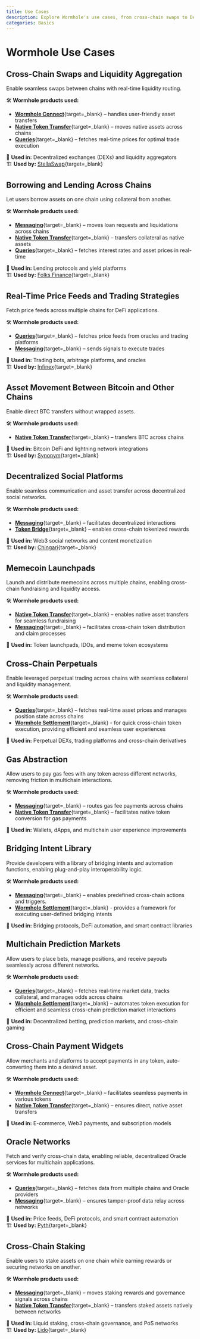 ```yaml
---
title: Use Cases
description: Explore Wormhole's use cases, from cross-chain swaps to DeFi, lending, gaming, and more. See how projects integrate Wormhole solutions.
categories: Basics
---
```


# Wormhole Use Cases

<div markdown class="use-case-card">
<div class="title" markdown>

## Cross-Chain Swaps and Liquidity Aggregation

Enable seamless swaps between chains with real-time liquidity routing.

</div>
<div markdown>

🛠 **Wormhole products used:**

- [**Wormhole Connect**](/docs/products/connect/overview/){target=\_blank} – handles user-friendly asset transfers
- [**Native Token Transfer**](/docs/products/native-token-transfers/overview/){target=\_blank} – moves native assets across chains
- [**Queries**](/docs/build/queries/overview/){target=\_blank} – fetches real-time prices for optimal trade execution

🔗 **Used in:** Decentralized exchanges (DEXs) and liquidity aggregators  <br>🏗️ **Used by:** [StellaSwap](https://app.stellaswap.com/exchange/swap){target=\_blank}

</div>
</div>


<div markdown class="use-case-card">
<div class="title" markdown>

## Borrowing and Lending Across Chains

Let users borrow assets on one chain using collateral from another.

</div>
<div markdown>

🛠 **Wormhole products used:**

- [**Messaging**](/docs/protocol/infrastructure/){target=\_blank} – moves loan requests and liquidations across chains
- [**Native Token Transfer**](/docs/products/native-token-transfers/overview/){target=\_blank} – transfers collateral as native assets
- [**Queries**](/docs/build/queries/overview/){target=\_blank} – fetches interest rates and asset prices in real-time

🔗 **Used in:** Lending protocols and yield platforms <br>🏗️ **Used by:** [Folks Finance](https://wormhole.com/case-studies/folks-finance){target=\_blank}

</div>
</div>


<div markdown class="use-case-card">
<div class="title" markdown>

## Real-Time Price Feeds and Trading Strategies

Fetch price feeds across multiple chains for DeFi applications.

</div>
<div markdown>

🛠 **Wormhole products used:**

- [**Queries**](/docs/build/queries/overview/){target=\_blank} – fetches price feeds from oracles and trading platforms
- [**Messaging**](/docs/protocol/infrastructure/){target=\_blank} – sends signals to execute trades

🔗 **Used in:** Trading bots, arbitrage platforms, and oracles <br>🏗️ **Used by:** [Infinex](https://wormhole.com/case-studies/infinex){target=\_blank}

</div>
</div>


<div markdown class="use-case-card">
<div class="title" markdown>

## Asset Movement Between Bitcoin and Other Chains

Enable direct BTC transfers without wrapped assets.

</div>
<div markdown>

🛠 **Wormhole products used:**

- [**Native Token Transfer**](/docs/products/native-token-transfers/overview/){target=\_blank} – transfers BTC across chains

🔗 **Used in:** Bitcoin DeFi and lightning network integrations <br>🏗️ **Used by:** [Synonym](https://wormhole.com/case-studies/synonym){target=\_blank}

</div>
</div>

<div markdown class="use-case-card">
<div class="title" markdown>

## Decentralized Social Platforms

Enable seamless communication and asset transfer across decentralized social networks.

</div>
<div markdown>

🛠 **Wormhole products used:**

- [**Messaging**](/docs/protocol/infrastructure/){target=\_blank} – facilitates decentralized interactions
- [**Token Bridge**](/docs/build/transfers/token-bridge/){target=\_blank} – enables cross-chain tokenized rewards

🔗 **Used in:** Web3 social networks and content monetization <br>🏗️ **Used by:** [Chingari](https://chingari.io/){target=\_blank}

</div>
</div>


<div markdown class="use-case-card">
<div class="title" markdown>

## Memecoin Launchpads

Launch and distribute memecoins across multiple chains, enabling cross-chain fundraising and liquidity access.

</div>
<div markdown>

🛠 **Wormhole products used:**

- [**Native Token Transfer**](/docs/products/native-token-transfers/overview/){target=\_blank} – enables native asset transfers for seamless fundraising
- [**Messaging**](/docs/protocol/infrastructure/){target=\_blank} – facilitates cross-chain token distribution and claim processes

🔗 **Used in:** Token launchpads, IDOs, and meme token ecosystems

</div>
</div>


<div markdown class="use-case-card">
<div class="title" markdown>

## Cross-Chain Perpetuals

Enable leveraged perpetual trading across chains with seamless collateral and liquidity management.

</div>
<div markdown>

🛠 **Wormhole products used:**

- [**Queries**](/docs/build/queries/overview/){target=\_blank} – fetches real-time asset prices and manages position state across chains
- [**Wormhole Settlement**](/docs/learn/transfers/settlement/overview/){target=\_blank} - for quick cross-chain token execution, providing efficient and seamless user experiences

🔗 **Used in:**  Perpetual DEXs, trading platforms and cross-chain derivatives

</div>
</div>


<div markdown class="use-case-card">
<div class="title" markdown>

## Gas Abstraction

Allow users to pay gas fees with any token across different networks, removing friction in multichain interactions.

</div>
<div markdown>

🛠 **Wormhole products used:**

- [**Messaging**](/docs/protocol/infrastructure/){target=\_blank} – routes gas fee payments across chains
- [**Native Token Transfer**](/docs/products/native-token-transfers/overview/){target=\_blank} – facilitates native token conversion for gas payments

🔗 **Used in:** Wallets, dApps, and multichain user experience improvements

</div>
</div>


<div markdown class="use-case-card">
<div class="title" markdown>

## Bridging Intent Library

Provide developers with a library of bridging intents and automation functions, enabling plug-and-play interoperability logic.

</div>
<div markdown>

🛠 **Wormhole products used:**

- [**Messaging**](/docs/protocol/infrastructure/){target=\_blank} – enables predefined cross-chain actions and triggers.
- [**Wormhole Settlement**](/docs/learn/transfers/settlement/overview/){target=\_blank} - provides a framework for executing user-defined bridging intents

🔗 **Used in:** Bridging protocols, DeFi automation, and smart contract libraries

</div>
</div>


<div markdown class="use-case-card">
<div class="title" markdown>

## Multichain Prediction Markets

Allow users to place bets, manage positions, and receive payouts seamlessly across different networks.

</div>
<div markdown>

🛠 **Wormhole products used:**

- [**Queries**](/docs/build/queries/overview/){target=\_blank} – fetches real-time market data, tracks collateral, and manages odds across chains
- [**Wormhole Settlement**](/docs/learn/transfers/settlement/overview/){target=\_blank} – automates token execution for efficient and seamless cross-chain prediction market interactions

🔗 **Used in:** Decentralized betting, prediction markets, and cross-chain gaming

</div>
</div>


<div markdown class="use-case-card">
<div class="title" markdown>

## Cross-Chain Payment Widgets

Allow merchants and platforms to accept payments in any token, auto-converting them into a desired asset.

</div>
<div markdown>

🛠 **Wormhole products used:**

- [**Wormhole Connect**](/docs/products/connect/overview/){target=\_blank} – facilitates seamless payments in various tokens
- [**Native Token Transfer**](/docs/products/native-token-transfers/overview/){target=\_blank} – ensures direct, native asset transfers

🔗 **Used in:** E-commerce, Web3 payments, and subscription models

</div>
</div>


<div markdown class="use-case-card">
<div class="title" markdown>

## Oracle Networks

Fetch and verify cross-chain data, enabling reliable, decentralized Oracle services for multichain applications.

</div>
<div markdown>

🛠 **Wormhole products used:**

- [**Queries**](/docs/build/queries/overview/){target=\_blank} – fetches data from multiple chains and Oracle providers
- [**Messaging**](/docs/protocol/infrastructure/){target=\_blank} – ensures tamper-proof data relay across networks

🔗 **Used in:** Price feeds, DeFi protocols, and smart contract automation <br>🏗️ **Used by:** [Pyth](https://wormhole.com/case-studies/pyth){target=\_blank}

</div>
</div>


<div markdown class="use-case-card">
<div class="title" markdown>

## Cross-Chain Staking

Enable users to stake assets on one chain while earning rewards or securing networks on another.

</div>
<div markdown>

🛠 **Wormhole products used:**

- [**Messaging**](/docs/protocol/infrastructure/){target=\_blank} – moves staking rewards and governance signals across chains
- [**Native Token Transfer**](/docs/products/native-token-transfers/overview/){target=\_blank} – transfers staked assets natively between networks

🔗 **Used in:** Liquid staking, cross-chain governance, and PoS networks <br>🏗️ **Used by:** [Lido](https://lido.fi/){target=\_blank}

</div>
</div>